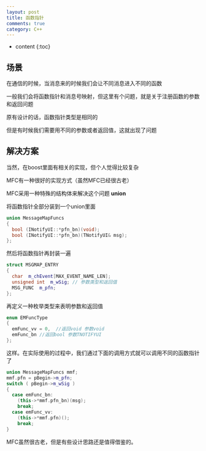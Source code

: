 ```yaml
---
layout: post
title: 函数指针
comments: true
category: C++
---
```


* content
{:toc}

## 场景
在通信的时候，当消息来的时候我们会让不同消息进入不同的函数

一般我们会将函数指针和消息号映射，但这里有个问题，就是关于注册函数的参数和返回问题

原有设计的话，函数指针类型是相同的

但是有时候我们需要用不同的参数或者返回值，这就出现了问题

## 解决方案
当然，在boost里面有相关的实现，但个人觉得比较复杂

MFC有一种很好的实现方式（虽然MFC已经很古老）

MFC采用一种特殊的结构体来解决这个问题 **union**

将函数指针全部分装到一个union里面

```c++
union MessageMapFuncs
{
  bool (INotifyUI::*pfn_bn)(void);
  bool (INotifyUI::*pfn_bn)(TNotifyUI& msg);
};
```
然后将函数指针再封装一遍

```c++
struct MSGMAP_ENTRY
{
  char  m_chEvent[MAX_EVENT_NAME_LEN];
  unsigned int  m_wSig; // 参数类型和返回值
  MSG_FUNC  m_pfn;
};
```

再定义一种枚举类型来表明参数和返回值

```c++
enum EMFuncType
{
  emFunc_vv = 0,  //返回void 参数void
  emFunc_bn //返回bool 参数TNOTIFYUI
};
```
这样。在实际使用的过程中，我们通过下面的调用方式就可以调用不同的函数指针了

```c++
union MessageMapFuncs mmf;
mmf.pfn = pBegin->m_pfn;
switch ( pBegin->m_wSig )
{
  case emFunc_bn:
    (this->*mmf.pfn_bn)(msg);
    break;
  case emFunc_vv:
    (this->*mmf.pfn)();
    break;
}
```

MFC虽然很古老，但是有些设计思路还是值得借鉴的。